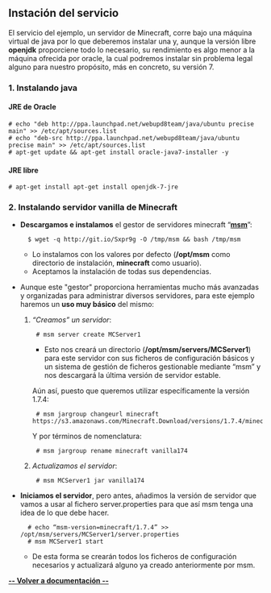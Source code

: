 ## Instación del servicio
El servicio del ejemplo, un servidor de Minecraft, corre bajo una máquina virtual de java por lo que deberemos instalar una y, aunque la versión libre **openjdk** proporciene todo lo necesario, su rendimiento es algo menor a la máquina ofrecida por oracle, la cual podremos instalar sin problema legal alguno para nuestro propósito, más en concreto, su versión 7.

### 1. Instalando java

#### JRE de Oracle

    # echo "deb http://ppa.launchpad.net/webupd8team/java/ubuntu precise main" >> /etc/apt/sources.list
    # echo "deb-src http://ppa.launchpad.net/webupd8team/java/ubuntu precise main" >> /etc/apt/sources.list
    # apt-get update && apt-get install oracle-java7-installer -y

#### JRE libre

    # apt-get install apt-get install openjdk-7-jre

### 2. Instalando servidor vanilla de Minecraft

* **Descargamos e instalamos** el gestor de servidores minecraft “[**msm**](http://msmhq.com/)”:

        $ wget -q http://git.io/Sxpr9g -O /tmp/msm && bash /tmp/msm
	* Lo instalamos con los valores por defecto (**/opt/msm** como directorio de instalación, **minecraft** como usuario).
	* Aceptamos la instalación de todas sus dependencias.

* Aunque este "gestor" proporciona herramientas mucho más avanzadas y organizadas para administrar diversos servidores, para este ejemplo haremos un **uso muy básico** del mismo:

	1. *“Creamos” un servidor*:

			# msm server create MCServer1
		* Esto nos creará un directorio (**/opt/msm/servers/MCServer1**) para este servidor con sus ficheros de configuración básicos y un sistema de gestión de ficheros gestionable mediante “msm” y nos descargará la última versión de servidor estable.

		Aún así, puesto que queremos utilizar específicamente la versión 1.7.4:

			# msm jargroup changeurl minecraft https://s3.amazonaws.com/Minecraft.Download/versions/1.7.4/minecraft_server.1.7.4.jar

		Y por términos de nomenclatura:

	    	# msm jargroup rename minecraft vanilla174

	2. *Actualizamos el servidor*:

			# msm MCServer1 jar vanilla174

* **Iniciamos el servidor**, pero antes, añadimos la versión de servidor que vamos a usar al fichero server.properties para que así msm tenga una idea de lo que debe hacer.

		# echo “msm-version=minecraft/1.7.4” >> /opt/msm/servers/MCServer1/server.properties
		# msm MCServer1 start
			
	* De esta forma se crearán todos los ficheros de configuración necesarios y actualizará alguno ya creado anteriormente por msm.

[**-- Volver a documentación --**](https://github.com/FdezI/Practica3/edit/master/documentacion.md#instalaci%C3%B3n-del-servicio)
